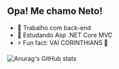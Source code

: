 ## Opa! Me chamo Neto!

- 🔭 Trabalho com back-end
- 🌱 Estudando Asp .NET Core MVC
- ⚡ Fun fact: VAI CORINTHIANS 🦅

![Anurag's GitHub stats](https://github-readme-stats.vercel.app/api?username=EdilbertoC&show_icons=true&theme=dark)
